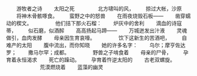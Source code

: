 　　游牧者之诗
　　太阳之死
　　
　　北方啸叫的风，
　　掠过大帐，沙原
　　将神木骨骸啄食。
　　蛮野之中的怒兽
　　在雨夜烧毁石板——
　　凿穿蠕动的楔文。
　　
　　他们拮下那火石榴：
　　炉灰中的舍利
　　滴血的诗寇蒂，
　　似石磨，似酒醡
　　高高扬起马蹄——
　　万城迸发出汁液
　　灵魂做引，血肉发酵
　　母亲因生育哀嚎。
　　
　　饮下这新生的苦酒吧，
　　自难产的太阳
　　腹中流出，而你知晓
　　她的许多名字：
　　乌尔；摩亨佐达罗；
　　撒马尔罕；成都。
　　
　　野兽之子啃食着
　　母亲的尸骨，
　　孕育着永恒渴求
　　死亡的躁动。
　　孕育着忤逆太阳的
　　古老双螺旋。
　　
　　
　　荒漠燃烧着
　　蓝藻的幽灵